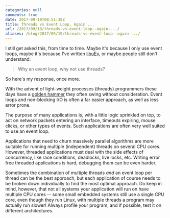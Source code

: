 ```yaml
---
categories: null
comments: true
date: 2017-09-19T08:51:38Z
title: Threads vs Event Loop, Again ...
url: /2017/09/19/threads-vs-event-loop--again-.../
aliases: /blog/2017/09/19/threads-vs-event-loop--again-.../
---
```


I still get asked this, from time to time.  Maybe it's because I only
use event loops, maybe it's because I've written [libuEv][], or maybe
people still don't understand:

> Why an event loop, why not use threads?

So here's my response, once more.

<!--more-->

With the advent of light-weight processes (threads) programmers these
days have a [golden hammer](http://c2.com/cgi/wiki?GoldenHammer) they
often swing without consideration.  Event loops and non-blocking I/O is
often a far easier approach, as well as less error prone.

The purpose of many applications is, with a little logic sprinkled on
top, to act on network packets entering an interface, timeouts expiring,
mouse clicks, or other types of events.  Such applications are often
very well suited to use an event loop.

Applications that need to churn massively parallel algorithms are more
suitable for running multiple (independent) threads on several CPU
cores.  However, threaded applications must deal with the side effects
of concurrency, like race conditions, deadlocks, live locks, etc.
Writing error free threaded applications is hard, debugging them can be
even harder.

Sometimes the combination of multiple threads *and* an event loop per
thread can be the best approach, but each application of course needs to
be broken down individually to find the most optimal approach.  Do keep
in mind, however, that not all systems your application will run on have
multiple CPU cores -- some small embedded systems still use a single CPU
core, even though they run Linux, with multiple threads a program may
actually run slower!  Always profile your program, and if possible, test
it on different architectures.

[libuEv]: https://github.com/troglobit/libuev
